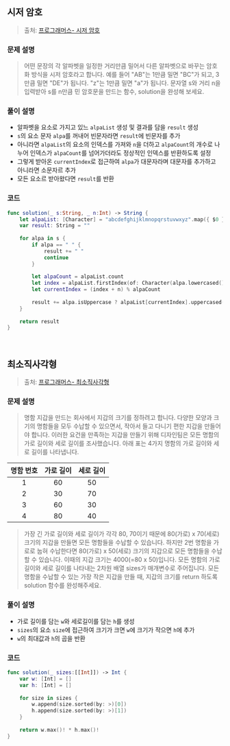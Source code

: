 ## 시저 암호

> 출처: [프로그래머스- 시저 암호](https://school.programmers.co.kr/learn/courses/30/lessons/12926)

### 문제 설명
> 어떤 문장의 각 알파벳을 일정한 거리만큼 밀어서 다른 알파벳으로 바꾸는 암호화 방식을 시저 암호라고 합니다. 예를 들어 "AB"는 1만큼 밀면 "BC"가 되고, 3만큼 밀면 "DE"가 됩니다. "z"는 1만큼 밀면 "a"가 됩니다. 문자열 s와 거리 n을 입력받아 s를 n만큼 민 암호문을 만드는 함수, solution을 완성해 보세요.

### 풀이 설명
- 알파벳을 요소로 가지고 있느 `alpaList` 생성 및 결과를 담을 `result` 생성
- `s`의 요소 문자 `alpa`를 꺼내어 빈문자라면 `result`에 빈문자를 추가
- 아니라면 `alpaList`의 요소의 인덱스를 가져와 `n`을 더하고 `alpaCount`의 개수로 나누어 인덱스가 `alpaCount`를 넘어가더라도 정상적인 인덱스를 반환하도록 설정
- 그렇게 받아온 `currentIndex`로 접근하여 `alpa`가 대문자라며 대문자를 추가하고 아니라면 소문자르 추가
- 모든 요소르 받아왔다면 `result`를 반환

### 코드
```swift
func solution(_ s:String, _ n:Int) -> String {
    let alpaList: [Character] = "abcdefghijklmnopqrstuvwxyz".map({ $0 })
    var result: String = ""
    
    for alpa in s {
        if alpa == " " {
            result += " "
            continue
        }
        
        let alpaCount = alpaList.count
        let index = alpaList.firstIndex(of: Character(alpa.lowercased()))!
        let currentIndex = (index + n) % alpaCount
        
        result += alpa.isUppercase ? alpaList[currentIndex].uppercased() : alpaList[currentIndex].lowercased()
    }
    
    return result
}
```

</br>

## 최소직사각형

> 출처: [프로그래머스- 최소직사각형](https://school.programmers.co.kr/learn/courses/30/lessons/86491)

### 문제 설명
> 명함 지갑을 만드는 회사에서 지갑의 크기를 정하려고 합니다. 다양한 모양과 크기의 명함들을 모두 수납할 수 있으면서, 작아서 들고 다니기 편한 지갑을 만들어야 합니다. 이러한 요건을 만족하는 지갑을 만들기 위해 디자인팀은 모든 명함의 가로 길이와 세로 길이를 조사했습니다.
아래 표는 4가지 명함의 가로 길이와 세로 길이를 나타냅니다.

| 명함 번호	| 가로 길이 | 세로 길이 |
|:---:|:---:|:---:|
| 1 |	60 | 50 |
| 2	| 30 | 70 |
| 3	| 60 | 30 |
| 4	| 80 | 40 |

> 가장 긴 가로 길이와 세로 길이가 각각 80, 70이기 때문에 80(가로) x 70(세로) 크기의 지갑을 만들면 모든 명함들을 수납할 수 있습니다. 하지만 2번 명함을 가로로 눕혀 수납한다면 80(가로) x 50(세로) 크기의 지갑으로 모든 명함들을 수납할 수 있습니다. 이때의 지갑 크기는 4000(=80 x 50)입니다.
모든 명함의 가로 길이와 세로 길이를 나타내는 2차원 배열 sizes가 매개변수로 주어집니다. 모든 명함을 수납할 수 있는 가장 작은 지갑을 만들 때, 지갑의 크기를 return 하도록 solution 함수를 완성해주세요.

### 풀이 설명
- 가로 길이를 담는 `w`와 세로길이를 담는 `h`를 생성
- `sizes`의 요소 `size`에 접근하여 크기가 크면 `w`에 크기가 작으면 `h`에 추가
- `w`의 최대값과 `h`의 곱을 반환

### 코드
```swift
func solution(_ sizes:[[Int]]) -> Int {
    var w: [Int] = []
    var h: [Int] = []
    
    for size in sizes {
        w.append(size.sorted(by: >)[0])
        h.append(size.sorted(by: >)[1])
    }
    
    return w.max()! * h.max()!
}
```
